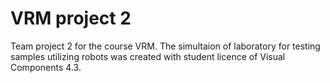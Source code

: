 # VRM project 2

Team project 2 for the course VRM.
The simultaion of laboratory for testing samples utilizing robots was created with student licence of Visual Components 4.3.

